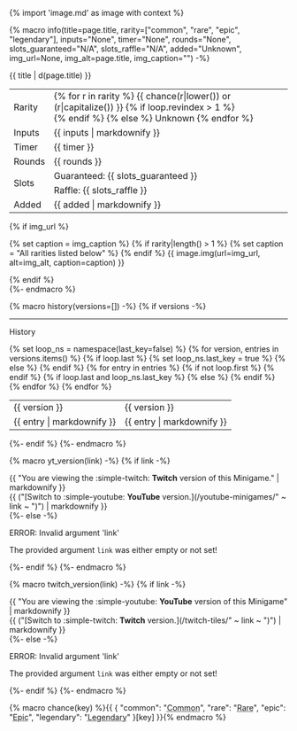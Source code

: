 {% import 'image.md' as image with context %}

{% macro info(title=page.title, rarity=["common", "rare", "epic", "legendary"], inputs="None", timer="None", rounds="None", slots_guaranteed="N/A", slots_raffle="N/A", added="Unknown", img_url=None, img_alt=page.title, img_caption="") -%}
  <div class="admonition wiki inline end">
    <p class="admonition-title">{{ title | d(page.title) }}</p>
    <table>
      <tbody>
        <tr>
          <td class="draw_line--down">Rarity</td>
          <td class="draw_line--down">
            {% for r in rarity %}
              {{ chance(r|lower()) or (r|capitalize()) }}
              {% if loop.revindex > 1 %}<br>{% endif %}
            {% else %}
              Unknown
            {% endfor %}
          </td>
        </tr>
        <tr>
          <td class="draw_line--down">Inputs</td>
          <td class="draw_line--down">{{ inputs | markdownify }}</td>
        </tr>
        <tr>
          <td class="draw_line--down">Timer</td>
          <td class="draw_line--down">{{ timer }}</td>
        </tr>
        <tr>
          <td class="draw_line--down">Rounds</td>
          <td class="draw_line--down">{{ rounds }}</td>
        </tr>
        <tr>
          <td class="draw_line--down" rowspan="2">Slots</td>
          <td>Guaranteed: {{ slots_guaranteed }}</td>
        </tr>
        <tr>
          <td class="draw_line--down">Raffle: {{ slots_raffle }}</td>
        </tr>
        <tr>
          <td class="{{ 'draw_line--down' if img_url else '' }}">Added</td>
          <td class="{{ 'draw_line--down' if img_url else '' }}">{{ added | markdownify }}</td>
        </tr>
      </tbody>
    </table>
    {% if img_url %}
      <p>
        {% set caption = img_caption %}
        {% if rarity|length() > 1 %}
          {% set caption = "All rarities listed below" %}
        {% endif %}
        {{ image.img(url=img_url, alt=img_alt, caption=caption) }}
      </p>
    {% endif %}
  </div>
{%- endmacro %}

{% macro history(versions=[]) -%}
  {% if versions -%}
  <hr>
  
  <div class="admonition wiki history">
    <p class="admonition-title">History</p>
    <table>
      <tbody>
        {% set loop_ns = namespace(last_key=false) %}
        {% for version, entries in versions.items() %}
          <tr>
            {% if loop.last %}
              {% set loop_ns.last_key = true %}
              <td rowspan="{{ entries | length() }}" class="game_version draw_line--right">{{ version }}</td>
            {% else %}
              <td rowspan="{{ entries | length() }}" class="game_version draw_line--down draw_line--right">{{ version }}</td>
            {% endif %}
            {% for entry in entries %}
              {% if not loop.first %}
                </tr>
                <tr>
              {% endif %}
              {% if loop.last and loop_ns.last_key %}
                <td>{{ entry | markdownify }}</td>
              {% else %}
                <td class="draw_line--down">{{ entry | markdownify }}</td>
              {% endif %}
            {% endfor %}
          </tr>
        {% endfor %}
      </tbody>
    </table>
  </div>
  {%- endif %}
{%- endmacro %}

{% macro yt_version(link) -%}
  {% if link -%}
    <div class="variant_info twitch">
      {{ "You are viewing the :simple-twitch: **Twitch** version of this Minigame." | markdownify }}<br>
      {{ ("[Switch to :simple-youtube: **YouTube** version.](/youtube-minigames/" ~ link ~ ")") | markdownify }}
    </div>
  {%- else -%}
    <div class="admonition failure">
      <p class="admonition-title">ERROR: Invalid argument 'link'</p>
      <p>The provided argument <code>link</code> was either empty or not set!</p>
    </div>
  {%- endif %}
{%- endmacro %}

{% macro twitch_version(link) -%}
  {% if link -%}
    <div class="variant_info youtube">
      {{ "You are viewing the :simple-youtube: **YouTube** version of this Minigame" | markdownify }}<br>
      {{ ("[Switch to :simple-twitch: **Twitch** version.](/twitch-tiles/" ~ link ~ ")") | markdownify }}
    </div>
  {%- else -%}
    <div class="admonition failure">
      <p class="admonition-title">ERROR: Invalid argument 'link'</p>
      <p>The provided argument <code>link</code> was either empty or not set!</p>
    </div>
  {%- endif %}
{%- endmacro %}

{% macro chance(key) %}{{ {
  "common": "<abbr title='69% chance'>Common</abbr>",
  "rare": "<abbr title='25% chance'>Rare</abbr>",
  "epic": "<abbr title='5% chance'>Epic</abbr>",
  "legendary": "<abbr title='1% chance'>Legendary</abbr>"
}[key] }}{% endmacro %}